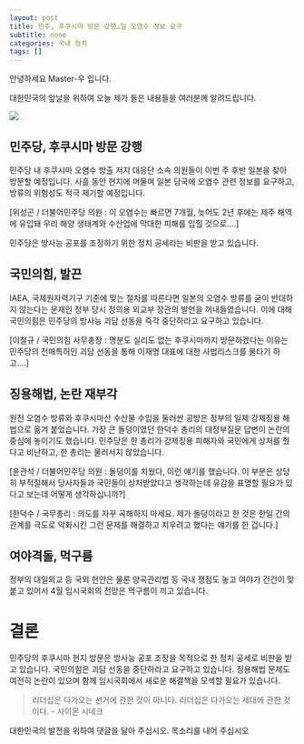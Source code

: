 ```yaml
---
layout: post
title: 민주, 후쿠시마 방문 강행…일 오염수 정보 요구
subtitle: none
categories: 국내 정치
tags: []
---
```


안녕하세요 Master-우 입니다.

대한민국의 앞날을 위하여 오늘 제가 들은 내용들을 여러분께 알려드립니다.





![](https://source.unsplash.com/800x450/?luxury)

##  민주당, 후쿠시마 방문 강행

민주당 내 후쿠시마 오염수 방출 저지 대응단 소속 의원들이 이번 주 후반 일본을 찾아 방문할 예정입니다. 사흘 동안 현지에 머물며 일본 당국에 오염수 관련 정보를 요구하고, 방류의 위험성도 적극 제기할 예정입니다.

[위성곤 / 더불어민주당 의원 : 이 오염수는 빠르면 7개월, 늦어도 2년 후에는 제주 해역에 유입돼 우리 해양 생태계와 수산업에 막대한 피해를 입힐 것으로….]

민주당은 방사능 공포를 조장하기 위한 정치 공세라는 비판을 받고 있습니다.

## 국민의힘, 발끈

IAEA, 국제원자력기구 기준에 맞는 절차를 따른다면 일본의 오염수 방류를 굳이 반대하지 않는다는 문재인 정부 당시 정의용 외교부 장관의 발언을 꺼내들였습니다. 이에 대해 국민의힘은 민주당의 방사능 괴담 선동을 즉각 중단하라고 요구하고 있습니다.

[이철규 / 국민의힘 사무총장 : 명분도 실리도 없는 후쿠시마까지 방문하겠다는 이유는 민주당의 전매특허인 괴담 선동을 통해 이재명 대표에 대한 사법리스크를 물타기 하고….]

## 징용해법, 논란 재부각

원전 오염수 방류와 후쿠시마산 수산물 수입을 둘러싼 공방은 정부의 일제 강제징용 해법으로 옮겨 붙었습니다. 가장 큰 돌덩이였던 한덕수 총리의 대정부질문 답변이 논란의 중심에 놓이기도 했습니다. 민주당은 한 총리가 강제징용 피해자와 국민에게 상처를 줬다고 비난하고, 한 총리는 물러서지 않았습니다.

[윤관석 / 더불어민주당 의원 : 돌덩이를 치웠다, 이런 얘기를 했습니다. 이 부분은 상당히 부적절해서 당사자들과 국민들이 상처받았다고 생각하는데 유감을 표명할 필요가 있다고 보는데 어떻게 생각하십니까?]

[한덕수 / 국무총리 : 의도를 자꾸 곡해하지 마세요. 제가 돌덩이라고 한 것은 한일 간의 관계를 극도로 악화시킨 그런 문제를 해결하고 치우려고 했다는 얘기를 한 겁니다.]

## 여야격돌, 먹구름

정부의 대일외교 등 국외 현안은 물론 양곡관리법 등 국내 쟁점도 놓고 여야가 건건이 맞붙고 있어서 4월 임시국회의 전망은 먹구름이 끼고 있습니다.

# 결론

민주당의 후쿠시마 현지 방문은 방사능 공포 조장을 목적으로 한 정치 공세로 비판을 받고 있습니다. 국민의힘은 괴담 선동을 중단하라고 요구하고 있습니다. 징용해법 문제도 여전히 논란이 있으며 함께 임시국회에서 새로운 해결책을 모색할 필요가 있습니다.


> 리더십은 다가오는 선거에 관한 것이 아니다. 리더십은 다가오는 세대에 관한 것이다. - 사이몬 시네크

대한민국의 발전을 위하여 댓글을 달아 주십시오. 목소리를 내어 주십시오
